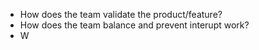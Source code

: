  - How does the team validate the product/feature?
 - How does the team balance and prevent interupt work?
 - W

<!--stackedit_data:
eyJoaXN0b3J5IjpbMjAyNjYwNjQyMCwtMTYxOTM5ODM1OF19
-->